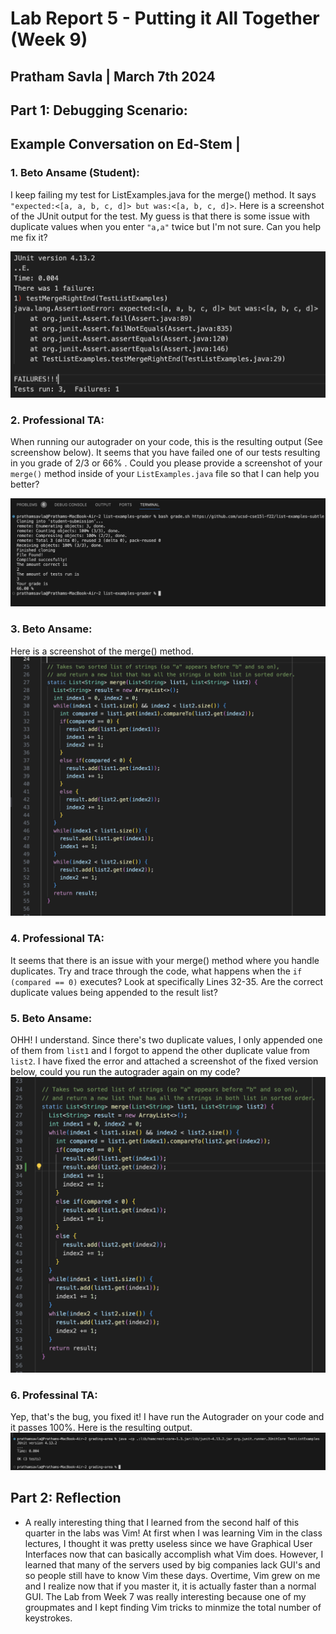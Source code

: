 # Lab Report 5 - Putting it All Together (Week 9) 
## Pratham Savla | March 7th 2024 

## Part 1: Debugging Scenario:
## Example Conversation on Ed-Stem |

### 1. Beto Ansame (Student):
I keep failing my test for ListExamples.java for the merge() method. It says `"expected:<[a, a, b, c, d]> but was:<[a, b, c, d]>`. Here is a screenshot of the JUnit output for the test. My guess is that there is some issue with duplicate values when you enter `"a,a"` twice but I'm not sure. Can you help me fix it? 


![failedTest](test-failing.png)

### 2. Professional TA: 
When running our autograder on your code, this is the resulting output (See screenshow below). It seems that you have failed one of our tests resulting in you grade of 2/3 or 66% . Could you please provide a screenshot of your `merge()` method inside of your `ListExamples.java` file so that I can help you better? 

![autograderFailing](autograder-failing.png)


### 3. Beto Ansame: 
Here is a screenshot of the merge() method. 
![merge](student-merge-method.png)


### 4. Professional TA: 
It seems that there is an issue with your merge() method where you handle duplicates. Try and trace through the code, what happens when the `if (compared == 0)` executes? Look at specifically Lines 32-35. Are the correct duplicate values being appended to the result list?

### 5. Beto Ansame: 
OHH! I understand. Since there's two duplicate values, I only appended one of them from `list1` and I forgot to append the other duplicate value from `list2`. I have fixed the error and attached a screenshot of the fixed version below, could you run the autograder again on my code?
![fixed-merge](fixed-merge.png)




### 6. Professinal TA: 
Yep, that's the bug, you fixed it! I have run the Autograder on your code and it passes 100%. Here is the resulting output. 
![autograderPass](autograder-passing.png)

## Part 2: Reflection 
- A really interesting thing that I learned from the second half of this quarter in the labs was Vim! At first when I was learning Vim in the class lectures, I thought it was pretty useless since we have Graphical User Interfaces now that can basically accomplish what Vim does. However, I learned that many of the servers used by big companies lack GUI's and so people still have to know Vim these days. Overtime, Vim grew on me and I realize now that if you master it, it is actually faster than a normal GUI. The Lab from Week 7 was really interesting because one of my groupmates and I kept finding Vim tricks to minmize the total number of keystrokes. 
